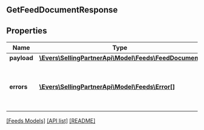 ## GetFeedDocumentResponse

## Properties

Name | Type | Description | Notes
------------ | ------------- | ------------- | -------------
**payload** | [**\Evers\SellingPartnerApi\Model\Feeds\FeedDocument**](FeedDocument.md) |  | [optional]
**errors** | [**\Evers\SellingPartnerApi\Model\Feeds\Error[]**](Error.md) | A list of error responses returned when a request is unsuccessful. | [optional]

[[Feeds Models]](../) [[API list]](../../Api) [[README]](../../../README.md)
